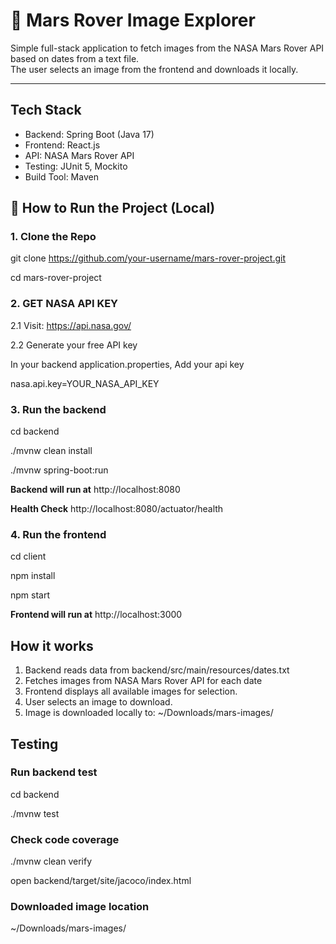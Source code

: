 
# 🚀 Mars Rover Image Explorer

Simple full-stack application to fetch images from the NASA Mars Rover API based on dates from a text file.  
The user selects an image from the frontend and downloads it locally.

---

##  Tech Stack

- Backend: Spring Boot (Java 17)
- Frontend: React.js
- API: NASA Mars Rover API
- Testing: JUnit 5, Mockito
- Build Tool: Maven

## 🚀 How to Run the Project (Local)

### 1. Clone the Repo
git clone https://github.com/your-username/mars-rover-project.git

cd mars-rover-project

### 2. GET NASA API KEY
 2.1 Visit: https://api.nasa.gov/
 
 2.2 Generate your free API key

 In your backend application.properties, 
 Add your api key
 
 nasa.api.key=YOUR_NASA_API_KEY

 ### 3. Run the backend
 cd backend

./mvnw clean install

./mvnw spring-boot:run

**Backend will run at**
http://localhost:8080

**Health Check**
http://localhost:8080/actuator/health

### 4. Run the frontend
cd client

npm install

npm start

**Frontend will run at**
http://localhost:3000



## How it works
1. Backend reads data from
   backend/src/main/resources/dates.txt
2. Fetches images from NASA Mars Rover API for each date
3. Frontend displays all available images for selection.
4. User selects an image to download.
5. Image is downloaded locally to:
   ~/Downloads/mars-images/

## Testing
### Run backend test
cd backend

./mvnw test

### Check code coverage
./mvnw clean verify

open backend/target/site/jacoco/index.html

### Downloaded image location
~/Downloads/mars-images/



